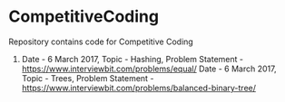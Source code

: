 # CompetitiveCoding

Repository contains code for Competitive Coding

1. Date - 6 March 2017, Topic - Hashing, Problem Statement - https://www.interviewbit.com/problems/equal/
   Date - 6 March 2017, Topic - Trees, Problem Statement - https://www.interviewbit.com/problems/balanced-binary-tree/
